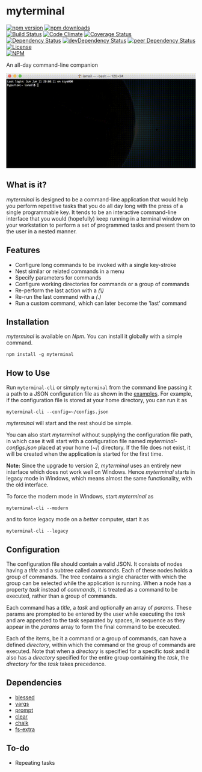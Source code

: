 # myterminal

[![npm version](https://badge.fury.io/js/myterminal.svg)](https://badge.fury.io/js/myterminal)
[![npm downloads](https://img.shields.io/npm/dt/myterminal.svg)](https://www.npmjs.com/package/myterminal)  
[![Build Status](https://travis-ci.org/myTerminal/myterminal.svg?branch=master)](https://travis-ci.org/myTerminal/myterminal)
[![Code Climate](https://codeclimate.com/github/myTerminal/myterminal.png)](https://codeclimate.com/github/myTerminal/myterminal)
[![Coverage Status](https://img.shields.io/coveralls/myTerminal/myterminal.svg)](https://coveralls.io/r/myTerminal/myterminal?branch=master)  
[![Dependency Status](https://david-dm.org/myTerminal/myterminal.svg)](https://david-dm.org/myTerminal/myterminal)
[![devDependency Status](https://david-dm.org/myTerminal/myterminal/dev-status.svg)](https://david-dm.org/myTerminal/myterminal#info=devDependencies)
[![peer Dependency Status](https://david-dm.org/myTerminal/myterminal/peer-status.svg)](https://david-dm.org/myTerminal/myterminal#info=peerDependencies)  
[![License](https://img.shields.io/badge/LICENSE-GPL%20v3.0-blue.svg)](https://www.gnu.org/licenses/gpl.html)  
[![NPM](https://nodei.co/npm/myterminal.png?downloads=true&downloadRank=true&stars=true)](https://nodei.co/npm/myterminal/)

An all-day command-line companion

![Demo](images/demo.gif)

## What is it?

*myterminal* is designed to be a command-line application that would help you perform repetitive tasks that you do all day long with the press of a single programmable key. It tends to be an interactive command-line interface that you would (hopefully) keep running in a terminal window on your workstation to perform a set of programmed tasks and present them to the user in a nested manner.

## Features

* Configure long commands to be invoked with a single key-stroke
* Nest similar or related commands in a menu
* Specify parameters for commands
* Configure working directories for commands or a group of commands
* Re-perform the last action with a *(\\)*
* Re-run the last command with a *(.)*
* Run a custom command, which can later become the 'last' command

## Installation

*myterminal* is available on *Npm*. You can install it globally with a simple command.

    npm install -g myterminal

## How to Use

Run `myterminal-cli` or simply `myterminal` from the command line passing it a path to a JSON configuration file as shown in the [examples](examples). For example, if the configuration file is stored at your home directory, you can run it as

    myterminal-cli --config=~/configs.json

*myterminal* will start and the rest should be simple.

You can also start *myterminal* without supplying the configuration file path, in which case it will start with a configuration file named *myterminal-configs.json* placed at your home (~/) directory. If the file does not exist, it will be created when the application is started for the first time.

**Note:** Since the upgrade to version 2, *myterminal* uses an entirely new interface which does not work well on Windows. Hence *myterminal* starts in legacy mode in Windows, which means almost the same functionality, with the old interface.

To force the modern mode in Windows, start *myterminal* as

    myterminal-cli --modern

and to force legacy mode on a *better* computer, start it as

    myterminal-cli --legacy

## Configuration

The configuration file should contain a valid JSON. It consists of nodes having a *title* and a subtree called *commands*. Each of these nodes holds a group of commands. The tree contains a single character with which the group can be selected while the application is running. When a node has a property *task* instead of *commands*, it is treated as a command to be executed, rather than a group of commands.

Each command has a *title*, a *task* and optionally an array of *params*. These params are prompted to be entered by the user while executing the *task* and are appended to the task separated by spaces, in sequence as they appear in the *params* array to form the final command to be executed.

Each of the items, be it a command or a group of commands, can have a defined *directory*, within which the command or the group of commands are executed. Note that when a *directory* is specified for a specific *task* and it also has a *directory* specified for the entire group containing the *task*, the *directory* for the *task* takes precedence.

## Dependencies

* [blessed](https://www.npmjs.com/package/blessed)
* [yargs](https://www.npmjs.com/package/yargs)
* [prompt](https://www.npmjs.com/package/prompt)
* [clear](https://www.npmjs.com/package/clear)
* [chalk](https://www.npmjs.com/package/chalk)
* [fs-extra](https://www.npmjs.com/package/fs-extra)

## To-do

* Repeating tasks
